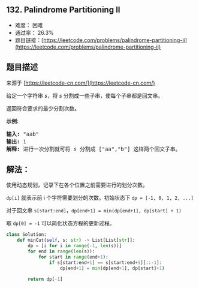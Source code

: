 ## 132. Palindrome Partitioning II

- 难度： 困难
- 通过率： 26.3%
- 题目链接：[https://leetcode.com/problems/palindrome-partitioning-ii](https://leetcode.com/problems/palindrome-partitioning-ii)


## 题目描述

来源于 [https://leetcode-cn.com/](https://leetcode-cn.com/)

<p>给定一个字符串 <em>s</em>，将 <em>s</em> 分割成一些子串，使每个子串都是回文串。</p>

<p>返回符合要求的最少分割次数。</p>

<p><strong>示例:</strong></p>

<pre><strong>输入:</strong>&nbsp;&quot;aab&quot;
<strong>输出:</strong> 1
<strong>解释: </strong>进行一次分割就可将&nbsp;<em>s </em>分割成 [&quot;aa&quot;,&quot;b&quot;] 这样两个回文子串。
</pre>


## 解法：

使用动态规划，记录下在各个位置之前需要进行的划分次数。

`dp[i]` 就表示前 i 个字符需要划分的次数。初始状态下 `dp = [-1, 0, 1, 2, ...]`

对于回文串 `s[start:end]`，`dp[end+1] = min(dp[end+1], dp[start] + 1)`

取 `dp[0] = -1` 可以简化状态方程的更新过程。


```python
class Solution:
    def minCut(self, s: str) -> List[List[str]]:
        dp = [i for i in range(-1, len(s))]
        for end in range(len(s)):
            for start in range(end+1):
                if s[start:end+1] == s[start:end+1][::-1]:
                    dp[end+1] = min(dp[end+1], dp[start]+1)
                    
        return dp[-1]
```